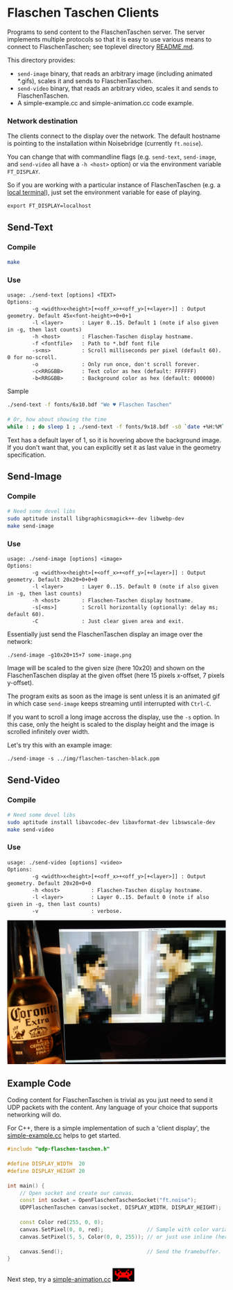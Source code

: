 Flaschen Taschen Clients
========================

Programs to send content to the FlaschenTaschen server. The server implements
multiple protocols so that it is easy to use various means to connect to
FlaschenTaschen; see toplevel
directory [README.md](../README.md#getting-pixels-on-flaschen-taschen).

This directory provides:
  * `send-image` binary, that reads an arbitrary image (including
    animated *.gifs), scales it and sends to FlaschenTaschen.
  * `send-video` binary, that reads an arbitrary video, scales it and
    sends to FlaschenTaschen.
  * A simple-example.cc and simple-animation.cc code example.

### Network destination

The clients connect to the display over the network. The
default hostname is pointing to the installation within Noisebridge
(currently `ft.noise`).

You can change that with commandline flags (e.g. `send-text`, `send-image`,
and `send-video` all have a `-h <host>` option) or via the environment
variable `FT_DISPLAY`.

So if you are working with a particular instance of FlaschenTaschen (e.g.
a [local terminal](../server/README.md#terminal)), just set the environment
variable for ease of playing.

```
export FT_DISPLAY=localhost
```

## Send-Text

### Compile
```bash
make
```

### Use
```
usage: ./send-text [options] <TEXT>
Options:
        -g <width>x<height>[+<off_x>+<off_y>[+<layer>]] : Output geometry. Default 45x<font-height>+0+0+1
        -l <layer>      : Layer 0..15. Default 1 (note if also given in -g, then last counts)
        -h <host>       : Flaschen-Taschen display hostname.
        -f <fontfile>   : Path to *.bdf font file
        -s<ms>          : Scroll milliseconds per pixel (default 60). 0 for no-scroll.
        -o              : Only run once, don't scroll forever.
        -c<RRGGBB>      : Text color as hex (default: FFFFFF)
        -b<RRGGBB>      : Background color as hex (default: 000000)
```

Sample
```bash
./send-text -f fonts/6x10.bdf "We ♥ Flaschen Taschen"

# Or, how about showing the time
while : ; do sleep 1 ; ./send-text -f fonts/9x18.bdf -s0 `date +%H:%M` ; done
```

Text has a default layer of 1, so it is hovering above the background image.
If you don't want that, you can explicitly set it as last value in the geometry
specification.

## Send-Image

### Compile
```bash
# Need some devel libs
sudo aptitude install libgraphicsmagick++-dev libwebp-dev
make send-image
```

### Use
```
usage: ./send-image [options] <image>
Options:
        -g <width>x<height>[+<off_x>+<off_y>[+<layer>]] : Output geometry. Default 20x20+0+0+0
        -l <layer>      : Layer 0..15. Default 0 (note if also given in -g, then last counts)
        -h <host>       : Flaschen-Taschen display hostname.
        -s[<ms>]        : Scroll horizontally (optionally: delay ms; default 60).
        -C              : Just clear given area and exit.
```

Essentially just send the FlaschenTaschen display an image over the network:

```
./send-image -g10x20+15+7 some-image.png
```

Image will be scaled to the given size (here 10x20) and shown
on the FlaschenTaschen display at the given offset (here 15 pixels x-offset,
7 pixels y-offset).

The program exits as soon as the image is sent unless it is an animated gif in
which case `send-image` keeps streaming until interrupted with `Ctrl-C`.

If you want to scroll a long image accross the display, use the `-s` option. In
this case, only the height is scaled to the display height and the image is
scrolled infinitely over width.

Let's try this with an example image:

```
./send-image -s ../img/flaschen-taschen-black.ppm
```

## Send-Video

### Compile
```bash
# Need some devel libs
sudo aptitude install libavcodec-dev libavformat-dev libswscale-dev
make send-video
```

### Use
```
usage: ./send-video [options] <video>
Options:
        -g <width>x<height>[+<off_x>+<off_y>[+<layer>]] : Output geometry. Default 20x20+0+0
        -h <host>          : Flaschen-Taschen display hostname.
        -l <layer>         : Layer 0..15. Default 0 (note if also given in -g, then last counts)
        -v                 : verbose.
```

![](../img/ft-movie-night.jpg)

## Example Code

Coding content for FlaschenTaschen is trivial as you just need to send it UDP
packets with the content. Any language of your choice that supports networking
will do.

For C++, there is a simple implementation of such a 'client display', the
[simple-example.cc](./simple-example.cc) helps to get started.

```c++
#include "udp-flaschen-taschen.h"

#define DISPLAY_WIDTH  20
#define DISPLAY_HEIGHT 20

int main() {
    // Open socket and create our canvas.
    const int socket = OpenFlaschenTaschenSocket("ft.noise");
    UDPFlaschenTaschen canvas(socket, DISPLAY_WIDTH, DISPLAY_HEIGHT);

    const Color red(255, 0, 0);
    canvas.SetPixel(0, 0, red);              // Sample with color variable.
    canvas.SetPixel(5, 5, Color(0, 0, 255)); // or just use inline (here: blue).

    canvas.Send();                           // Send the framebuffer.
}
```

Next step, try a [simple-animation.cc](./simple-animation.cc)
<a href="./simple-animation.cc"><img src="../img/invader.png" width="50px"></a>
